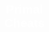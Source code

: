 
<html>
<head>
  <title>Primal</title>
  <style>
    body {
      background-image: url(https://img.freepik.com/free-vector/dark-gradient-background-with-copy-space_53876-99548.jpg);
      background-size: cover;
      background-attachment: fixed;
      color: #fff;
      font-family: sans-serif;
      margin: 0;
      padding: 0;
    }
    .transparent-rectangle {
      background-color: rgba(255,255,255,0);
      width: 40%;
      height: 1200px;
      margin: 0 auto;
      text-align: center;
      padding: 20px;
    }
  </style>
</head>
<body>
  <div class="transparent-rectangle">
    <font size="+3"><strong>Primal Cheats</strong></font>
    <br>
